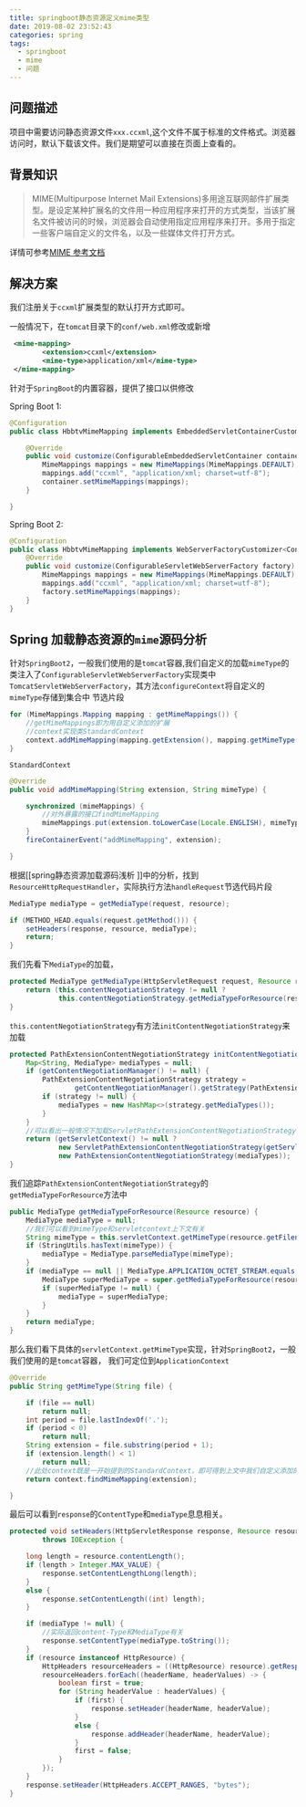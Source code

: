 ```yaml
---
title: springboot静态资源定义mime类型
date: 2019-08-02 23:52:43
categories: spring
tags:
  - springboot
  - mime
  - 问题
---
```


## 问题描述

项目中需要访问静态资源文件`xxx.ccxml`,这个文件不属于标准的文件格式。浏览器访问时，默认下载该文件。我们是期望可以直接在页面上查看的。

## 背景知识

> MIME(Multipurpose Internet Mail Extensions)多用途互联网邮件扩展类型。是设定某种扩展名的文件用一种应用程序来打开的方式类型，当该扩展名文件被访问的时候，浏览器会自动使用指定应用程序来打开。多用于指定一些客户端自定义的文件名，以及一些媒体文件打开方式。

详情可参考[MIME 参考文档](https://baike.baidu.com/item/MIME/2900607?fr=aladdin)

## 解决方案

我们注册关于`ccxml`扩展类型的默认打开方式即可。

一般情况下，在`tomcat`目录下的`conf/web.xml`修改或新增

```xml
 <mime-mapping>
        <extension>ccxml</extension>
        <mime-type>application/xml</mime-type>
 </mime-mapping>
```

针对于`SpringBoot`的内置容器，提供了接口以供修改

Spring Boot 1:

```java
@Configuration
public class HbbtvMimeMapping implements EmbeddedServletContainerCustomizer {

    @Override
    public void customize(ConfigurableEmbeddedServletContainer container) {
        MimeMappings mappings = new MimeMappings(MimeMappings.DEFAULT);
        mappings.add("ccxml", "application/xml; charset=utf-8");
        container.setMimeMappings(mappings);
    }

}
```

Spring Boot 2:

```java
@Configuration
public class HbbtvMimeMapping implements WebServerFactoryCustomizer<ConfigurableServletWebServerFactory> {
    @Override
    public void customize(ConfigurableServletWebServerFactory factory) {
        MimeMappings mappings = new MimeMappings(MimeMappings.DEFAULT);
        mappings.add("ccxml", "application/xml; charset=utf-8");
        factory.setMimeMappings(mappings);
    }
}
```

## Spring 加载静态资源的`mime`源码分析

针对`SpringBoot2`，一般我们使用的是`tomcat`容器,我们自定义的加载`mimeType`的类注入了`ConfigurableServletWebServerFactory`实现类中`TomcatServletWebServerFactory`，其方法`configureContext`将自定义的`mimeType`存储到集合中
节选片段

```java
for (MimeMappings.Mapping mapping : getMimeMappings()) {
    //getMimeMappings即为用自定义添加的扩展
    //context实现类StandardContext
    context.addMimeMapping(mapping.getExtension(), mapping.getMimeType());
}
```

`StandardContext`

```java
@Override
public void addMimeMapping(String extension, String mimeType) {

    synchronized (mimeMappings) {
        //对外暴露的接口findMimeMapping
        mimeMappings.put(extension.toLowerCase(Locale.ENGLISH), mimeType);
    }
    fireContainerEvent("addMimeMapping", extension);

}
```

根据[[spring静态资源加载源码浅析 ]]中的分析，找到`ResourceHttpRequestHandler`，实际执行方法`handleRequest`节选代码片段

```java
MediaType mediaType = getMediaType(request, resource);

if (METHOD_HEAD.equals(request.getMethod())) {
    setHeaders(response, resource, mediaType);
    return;
}
```

我们先看下`MediaType`的加载，

```java
protected MediaType getMediaType(HttpServletRequest request, Resource resource) {
    return (this.contentNegotiationStrategy != null ?
            this.contentNegotiationStrategy.getMediaTypeForResource(resource) : null);
}
```

`this.contentNegotiationStrategy`有方法`initContentNegotiationStrategy`来加载

```java
protected PathExtensionContentNegotiationStrategy initContentNegotiationStrategy() {
    Map<String, MediaType> mediaTypes = null;
    if (getContentNegotiationManager() != null) {
        PathExtensionContentNegotiationStrategy strategy =
                getContentNegotiationManager().getStrategy(PathExtensionContentNegotiationStrategy.class);
        if (strategy != null) {
            mediaTypes = new HashMap<>(strategy.getMediaTypes());
        }
    }
    //可以看出一般情况下加载ServletPathExtensionContentNegotiationStrategy
    return (getServletContext() != null ?
            new ServletPathExtensionContentNegotiationStrategy(getServletContext(), mediaTypes) :
            new PathExtensionContentNegotiationStrategy(mediaTypes));
}
```

我们追踪`PathExtensionContentNegotiationStrategy`的`getMediaTypeForResource`方法中

```java
public MediaType getMediaTypeForResource(Resource resource) {
    MediaType mediaType = null;
    //我们可以看到mimeType和servletcontext上下文有关
    String mimeType = this.servletContext.getMimeType(resource.getFilename());
    if (StringUtils.hasText(mimeType)) {
        mediaType = MediaType.parseMediaType(mimeType);
    }
    if (mediaType == null || MediaType.APPLICATION_OCTET_STREAM.equals(mediaType)) {
        MediaType superMediaType = super.getMediaTypeForResource(resource);
        if (superMediaType != null) {
            mediaType = superMediaType;
        }
    }
    return mediaType;
}

```

那么我们看下具体的`servletContext.getMimeType`实现，针对`SpringBoot2`，一般我们使用的是`tomcat`容器，
我们可定位到`ApplicationContext`

```java
@Override
public String getMimeType(String file) {

    if (file == null)
        return null;
    int period = file.lastIndexOf('.');
    if (period < 0)
        return null;
    String extension = file.substring(period + 1);
    if (extension.length() < 1)
        return null;
    //此处context既是一开始提到的StandardContext，即可得到上文中我们自定义添加的mimetype
    return context.findMimeMapping(extension);

}
```

最后可以看到`response`的`ContentType`和`mediaType`息息相关。

```java
protected void setHeaders(HttpServletResponse response, Resource resource, @Nullable MediaType mediaType)
        throws IOException {

    long length = resource.contentLength();
    if (length > Integer.MAX_VALUE) {
        response.setContentLengthLong(length);
    }
    else {
        response.setContentLength((int) length);
    }

    if (mediaType != null) {
        //实际返回content-Type和MediaType有关
        response.setContentType(mediaType.toString());
    }
    if (resource instanceof HttpResource) {
        HttpHeaders resourceHeaders = ((HttpResource) resource).getResponseHeaders();
        resourceHeaders.forEach((headerName, headerValues) -> {
            boolean first = true;
            for (String headerValue : headerValues) {
                if (first) {
                    response.setHeader(headerName, headerValue);
                }
                else {
                    response.addHeader(headerName, headerValue);
                }
                first = false;
            }
        });
    }
    response.setHeader(HttpHeaders.ACCEPT_RANGES, "bytes");
}
```
